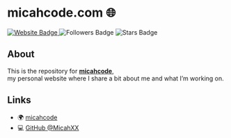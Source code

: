<h1>
    micahcode.com 🌐 
</h1>

<p>
  <a href="https://micahcode.com">
       <img src="https://img.shields.io/badge/Website-micah.code-blue?style=for-the-badge" alt="Website Badge"/>
  </a>
  <img src="https://img.shields.io/github/followers/MicahXX?style=for-the-badge" alt="Followers Badge"/>
  <img src="https://img.shields.io/github/stars/MicahXX/OwnWebsite?style=for-the-badge" alt="Stars Badge"/>
</p>

##  About
This is the repository for [**micahcode**](https://micahcode.com),  
my personal website where I share a bit about me and what I’m working on.

##  Links
- 🌍 [micahcode](https://micahcode.com)
- 💻 [GitHub @MicahXX](https://github.com/MicahXX)

